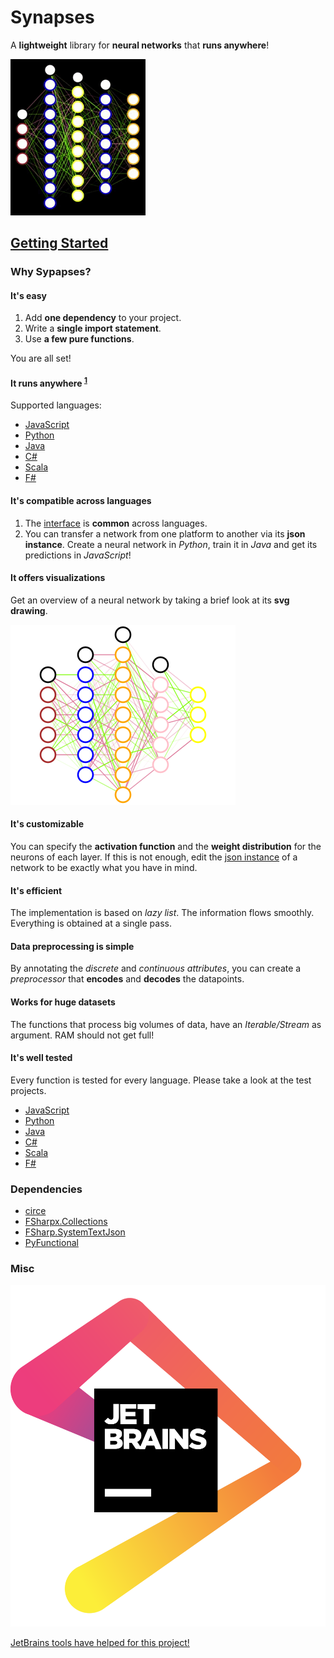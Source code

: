 # Synapses

A **lightweight** library for **neural networks** that **runs anywhere**!

![Network Video](https://github.com/mrdimosthenis/Synapses/blob/master/network-video.gif?raw=true)

## [Getting Started](https://mrdimosthenis.github.io/Synapses)

### Why Sypapses?

#### It's easy

1. Add **one dependency** to your project.
2. Write a **single import statement**.
3. Use **a few pure functions**.

You are all set!

#### It runs anywhere <sup>[1](#myfootnote1)</sup>

Supported languages:

* [JavaScript](https://mrdimosthenis.github.io/Synapses/?javascript)
* [Python](https://mrdimosthenis.github.io/Synapses/?python)
* [Java](https://mrdimosthenis.github.io/Synapses/?java)
* [C#](https://mrdimosthenis.github.io/Synapses/?csharp)
* [Scala](https://mrdimosthenis.github.io/Synapses/?scala)
* [F#](https://mrdimosthenis.github.io/Synapses/?fsharp)

#### It's compatible across languages

1. The [interface](https://github.com/mrdimosthenis/Synapses/blob/master/interface.md) is **common** across languages.
2. You can transfer a network from one platform to another via its **json instance**.
Create a neural network in *Python*, train it in *Java* and get its predictions in *JavaScript*!

#### It offers visualizations

Get an overview of a neural network by taking a brief look at its **svg drawing**.

![Network Drawing](https://github.com/mrdimosthenis/Synapses/blob/master/network-drawing.png?raw=true)

#### It's customizable

You can specify the **activation function** and the **weight distribution** for the neurons of each layer.
If this is not enough, edit the [json instance](https://raw.githubusercontent.com/mrdimosthenis/Synapses/master/network.json) of a network to be exactly what you have in mind.

#### It's efficient

The implementation is based on *lazy list*.
The information flows smoothly.
Everything is obtained at a single pass.

#### Data preprocessing is simple

By annotating the *discrete* and *continuous attributes*,
you can create a *preprocessor* that **encodes** and **decodes** the datapoints.

#### Works for huge datasets

The functions that process big volumes of data, have an *Iterable/Stream* as argument.
RAM should not get full!

#### It's well tested

Every function is tested for every language.
Please take a look at the test projects.

* [JavaScript](https://github.com/mrdimosthenis/Synapses/tree/master/test-projects/remote-deps/JavaScriptTest/test)
* [Python](https://github.com/mrdimosthenis/Synapses/tree/master/test-projects/remote-deps/PythonTest/test)
* [Java](https://github.com/mrdimosthenis/Synapses/tree/master/test-projects/remote-deps/JavaTest/src/test/java)
* [C#](https://github.com/mrdimosthenis/Synapses/tree/master/test-projects/remote-deps/CSharpTest)
* [Scala](https://github.com/mrdimosthenis/Synapses/tree/master/test-projects/remote-deps/ScalaTest/src/test/scala)
* [F#](https://github.com/mrdimosthenis/Synapses/tree/master/test-projects/remote-deps/FSharpTest)

### Dependencies

* [circe](https://github.com/circe/circe)
* [FSharpx.Collections](https://github.com/fsprojects/FSharpx.Collections)
* [FSharp.SystemTextJson](https://github.com/Tarmil/FSharp.SystemTextJson)
* [PyFunctional](https://github.com/EntilZha/PyFunctional)

### Misc

![JetBrains](https://github.com/mrdimosthenis/Synapses/blob/master/jetbrains.png?raw=true)

[JetBrains tools have helped for this project!](https://www.jetbrains.com/?from=Synapses)

